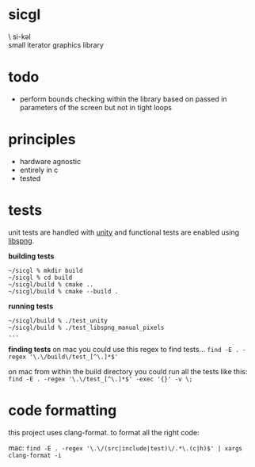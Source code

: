 # sicgl
\ si-kəl \
small iterator graphics library

# todo

* perform bounds checking within the library based on 
  passed in parameters of the screen but not in tight loops

# principles

* hardware agnostic
* entirely in c
* tested

# tests
unit tests are handled with [unity](https://github.com/ThrowTheSwitch/Unity) and functional tests are enabled using [libspng](https://github.com/randy408/libspng).

**building tests**
```
~/sicgl % mkdir build
~/sicgl % cd build
~/sicgl/build % cmake ..
~/sicgl/build % cmake --build .
```

**running tests**
```
~/sicgl/build % ./test_unity
~/sicgl/build % ./test_libspng_manual_pixels
...
```

**finding tests**
on mac you could use this regex to find tests...
```find -E . -regex '\.\/build\/test_[^\.]*$'```

on mac from within the build directory you could run all the tests like this:
```find -E . -regex '\.\/test_[^\.]*$' -exec '{}' -v \;```

# code formatting
this project uses clang-format. to format all the right code:

mac: ```find -E . -regex '\.\/(src|include|test)\/.*\.(c|h)$' | xargs clang-format -i```
